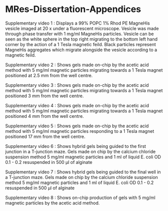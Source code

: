 # MRes-Dissertation-Appendices

Supplementary video 1 : Displays a 99% POPC 1% Rhod PE MagneHis vesicle imaged at 20 x under a fluorescent microscope. Vesicle was made through phase transfer with 1 mg/ml MagneHis particles. Vesicle can be seen as the white sphere in the top right migrating to the bottom left hand corner by the action of a 1 Tesla magnetic feild. Black particles represent MagneHis aggregates which migrate alongside the vesicle according to a magnetic feild. 

Supplementary video 2 : Shows gels made on-chip by the acetic acid method with 5 mg/ml magnetic particles migrating towards a 1 Tesla magnet positioned at 2.5 mm from the well centre. 

Supplementary video 3 : Shows gels made on-chip by the acetic acid method with 5 mg/ml magnetic particles migrating towards a 1 Tesla magnet positioned 3 mm from the well centre.

Supplementary video 4 : Shows gels made on-chip by the acetic acid method with 5 mg/ml magnetic particles migrating towards a 1 Tesla magnet positioned 4 mm from the well centre. 

Supplementary video 5 : Shows gels made on-chip by the acetic acid method with 5 mg/ml magnetic particles responding to a 1 Tesla magnet positioned 17 mm from the well centre. 

Supplementary video 6 : Shows hybrid gels being guided to the first junction in a T-junction maze. Gels made on chip by the calcium chloride suspension method 5 mg/ml magnetic particles and 1 ml of liquid E. coli OD 0.1 - 0.2 resuspended in 500 μl of alginate

Supplementary video 7 :  Shows hybrid gels being guided to the final well in a T-junction maze. Gels made on chip by the calcium chloride suspension method 5 mg/ml magnetic particles and 1 ml of liquid E. coli OD 0.1 - 0.2 resuspended in 500 μl of alginate

Supplementary video 8 : Shows on-chip production of gels with 5 mg/ml magnetic particles by the acetic acid method. 
